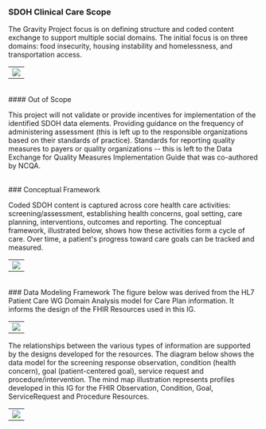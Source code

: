 ###  SDOH Clinical Care Scope

The Gravity Project focus is on defining structure and coded content exchange to support multiple social domains. The initial focus is on three domains: food insecurity, housing instability and homelessness, and transportation access.

<table><tr><td><img src="InitialDomains.jpg" /></td></tr></table>


<br>
####  Out of Scope

This project will not validate or provide incentives for implementation of the identified SDOH data elements.
Providing guidance on the frequency of administering assessment (this is left up to the responsible organizations based on their standards of practice).
Standards for reporting quality measures to payers or quality organizations -- this is left to the Data Exchange for Quality Measures Implementation Guide that was co-authored by NCQA.

<br>
### Conceptual Framework

Coded SDOH content is captured across core health care activities: screening/assessment, establishing health concerns, goal setting, care planning, interventions, outcomes and reporting. The conceptual framework, illustrated below, shows how these activities form a cycle of care. Over time, a patient's progress toward care goals can be tracked and measured.


<table><tr><td><img src="ConceptualFramework2.jpg" /></td></tr></table>


<br>
### Data Modeling Framework
The figure below was derived from the HL7 Patient Care WG Domain Analysis model for Care Plan information. It informs the design of the FHIR Resources used in this IG.

<table><tr><td><img src="DataModelingFrameword.jpg" /></td></tr></table>

The relationships between the various types of information are supported by the designs developed for the resources. The diagram below shows the data model for the screening response observation, condition (health concern), goal (patient-centered goal), service request and procedure/intervention. The mind map illustration represents profiles developed in this IG for the FHIR Observation, Condition, Goal, ServiceRequest and Procedure Resources. 

<table><tr><td><img src="FHIR_Resource_Reference_MiMind_3.png" /></td></tr></table>



